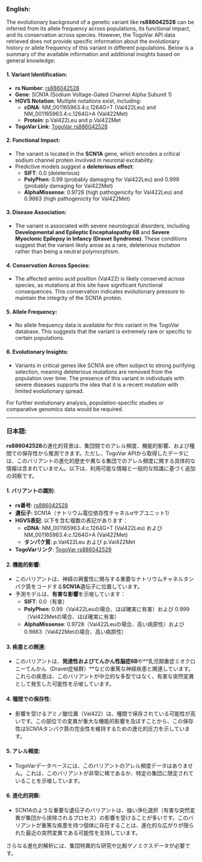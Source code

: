 ### English:
The evolutionary background of a genetic variant like **rs886042528** can be inferred from its allele frequency across populations, its functional impact, and its conservation across species. However, the TogoVar API data retrieved does not provide specific information about the evolutionary history or allele frequency of this variant in different populations. Below is a summary of the available information and additional insights based on general knowledge:

#### 1. **Variant Identification**:
   - **rs Number**: [rs886042528](https://identifiers.org/dbsnp/rs886042528)
   - **Gene**: SCN1A (Sodium Voltage-Gated Channel Alpha Subunit 1)
   - **HGVS Notation**: Multiple notations exist, including:
     - **cDNA**: NM_001165963.4:c.1264G>T (Val422Leu) and NM_001165963.4:c.1264G>A (Val422Met)
     - **Protein**: p.Val422Leu and p.Val422Met
   - **TogoVar Link**: [TogoVar rs886042528](https://togovar.org)

#### 2. **Functional Impact**:
   - The variant is located in the **SCN1A** gene, which encodes a critical sodium channel protein involved in neuronal excitability.
   - Predictive models suggest a **deleterious effect**:
     - **SIFT**: 0.0 (deleterious)
     - **PolyPhen**: 0.99 (probably damaging for Val422Leu) and 0.999 (probably damaging for Val422Met)
     - **AlphaMissense**: 0.9728 (high pathogenicity for Val422Leu) and 0.9663 (high pathogenicity for Val422Met)

#### 3. **Disease Association**:
   - The variant is associated with severe neurological disorders, including **Developmental and Epileptic Encephalopathy 6B** and **Severe Myoclonic Epilepsy in Infancy (Dravet Syndrome)**. These conditions suggest that the variant likely arose as a rare, deleterious mutation rather than being a neutral polymorphism.

#### 4. **Conservation Across Species**:
   - The affected amino acid position (Val422) is likely conserved across species, as mutations at this site have significant functional consequences. This conservation indicates evolutionary pressure to maintain the integrity of the SCN1A protein.

#### 5. **Allele Frequency**:
   - No allele frequency data is available for this variant in the TogoVar database. This suggests that the variant is extremely rare or specific to certain populations.

#### 6. **Evolutionary Insights**:
   - Variants in critical genes like SCN1A are often subject to strong purifying selection, meaning deleterious mutations are removed from the population over time. The presence of this variant in individuals with severe diseases supports the idea that it is a recent mutation with limited evolutionary spread.

For further evolutionary analysis, population-specific studies or comparative genomics data would be required.

---

### 日本語:
**rs886042528**の進化的背景は、集団間でのアレル頻度、機能的影響、および種間での保存性から推測できます。ただし、TogoVar APIから取得したデータには、このバリアントの進化的歴史や異なる集団でのアレル頻度に関する具体的な情報は含まれていません。以下は、利用可能な情報と一般的な知識に基づく追加の洞察です。

#### 1. **バリアントの識別**:
   - **rs番号**: [rs886042528](https://identifiers.org/dbsnp/rs886042528)
   - **遺伝子**: SCN1A（ナトリウム電位依存性チャネルαサブユニット1）
   - **HGVS表記**: 以下を含む複数の表記があります：
     - **cDNA**: NM_001165963.4:c.1264G>T (Val422Leu) および NM_001165963.4:c.1264G>A (Val422Met)
     - **タンパク質**: p.Val422Leu および p.Val422Met
   - **TogoVarリンク**: [TogoVar rs886042528](https://togovar.org)

#### 2. **機能的影響**:
   - このバリアントは、神経の興奮性に関与する重要なナトリウムチャネルタンパク質をコードする**SCN1A**遺伝子に位置しています。
   - 予測モデルは、**有害な影響**を示唆しています：
     - **SIFT**: 0.0（有害）
     - **PolyPhen**: 0.99（Val422Leuの場合、ほぼ確実に有害）および 0.999（Val422Metの場合、ほぼ確実に有害）
     - **AlphaMissense**: 0.9728（Val422Leuの場合、高い病原性）および 0.9663（Val422Metの場合、高い病原性）

#### 3. **疾患との関連**:
   - このバリアントは、**発達性およびてんかん性脳症6B**や**乳児期重症ミオクロニーてんかん（Dravet症候群）**などの重篤な神経疾患と関連しています。これらの疾患は、このバリアントが中立的な多型ではなく、有害な突然変異として発生した可能性を示唆しています。

#### 4. **種間での保存性**:
   - 影響を受けるアミノ酸位置（Val422）は、種間で保存されている可能性が高いです。この部位での変異が重大な機能的影響を及ぼすことから、この保存性はSCN1Aタンパク質の完全性を維持するための進化的圧力を示しています。

#### 5. **アレル頻度**:
   - TogoVarデータベースには、このバリアントのアレル頻度データはありません。これは、このバリアントが非常に稀であるか、特定の集団に限定されていることを示唆しています。

#### 6. **進化的洞察**:
   - SCN1Aのような重要な遺伝子のバリアントは、強い浄化選択（有害な突然変異が集団から排除されるプロセス）の影響を受けることが多いです。このバリアントが重篤な疾患を持つ個体に存在することは、進化的な広がりが限られた最近の突然変異である可能性を支持しています。

さらなる進化的解析には、集団特異的な研究や比較ゲノミクスデータが必要です。